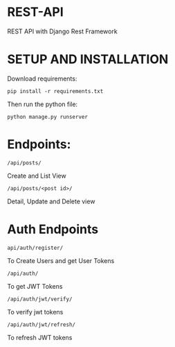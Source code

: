 # REST-API
REST API with Django Rest Framework 

# SETUP AND INSTALLATION 

Download requirements:
```
pip install -r requirements.txt
```
Then run the python file:
```
python manage.py runserver 
```

# Endpoints:

```
/api/posts/
```
Create and List View

```
/api/posts/<post id>/
```
Detail, Update and Delete view

# Auth Endpoints 
```
api/auth/register/
```
To Create Users and get User Tokens 

```
/api/auth/
```
To get JWT Tokens 

```
/api/auth/jwt/verify/
```
To verify jwt tokens 

```
/api/auth/jwt/refresh/
```
To refresh JWT tokens 

```

